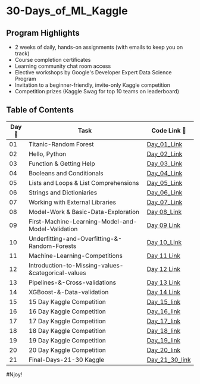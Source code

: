# 30-Days_of_ML_Kaggle

## Program Highlights

* 2 weeks of daily, hands-on assignments (with emails to keep you on track)
* Course completion certificates
* Learning community chat room access
* Elective workshops by Google's Developer Expert Data Science Program
* Invitation to a beginner-friendly, invite-only Kaggle competition
* Competition prizes (Kaggle Swag for top 10 teams on leaderboard)

## Table of Contents

|Day📆 |Task |Code Link 🔗|
|------|-----|--------|
|01|Titanic-Random Forest|[Day_01_Link](https://github.com/Anuragtsl/30-Days_of_ML_Kaggle/tree/main/1-Day-Titanic-Random-Forest)|
|02|Hello, Python|[Day_02_Link](https://github.com/Anuragtsl/30-Days_of_ML_Kaggle/tree/main/2-Day-Hello-Python)|
|03|Function & Getting Help|[Day_03_Link](https://github.com/Anuragtsl/30-Days_of_ML_Kaggle/tree/main/3-Day-Functions-and-Getting-Help)|
|04|Booleans and Conditionals|[Day_04_Link](https://github.com/Anuragtsl/30-Days_of_ML_Kaggle/tree/main/4-Day-Booleans-and-Conditionals)|
|05|Lists and Loops & List Comprehensions|[Day_05_Link](https://github.com/Anuragtsl/30-Days_of_ML_Kaggle/tree/main/5-Day-Lists-and-Loops-and-List-Comprehensions)|
|06|Strings and Dictioniaries|[Day_06_Link](https://github.com/Anuragtsl/30-Days_of_ML_Kaggle/tree/main/6-Day-Strings-and-Dictionaries)|
|07|Working with External Libraries|[Day_07_Link](https://github.com/Anuragtsl/30-Days_of_ML_Kaggle/tree/main/7-Day-Working-with-External-Libraries)|
|08|Model-Work & Basic-Data-Exploration|[Day 08_Link](https://github.com/Anuragtsl/30-Days_of_ML_Kaggle/tree/main/8-Day-Model-Work%20%26%20Basic-Data-Exploration)|
|09|First-Machine-Learning-Model-and-Model-Validation|[Day 09 Link](https://github.com/Anuragtsl/30-Days_of_ML_Kaggle/tree/main/9-Day-First-Machine-Learning-Model-and-Model-Validation)|
|10|Underfitting-and-Overfitting-&-Random-Forests|[Day 10_Link](https://github.com/Anuragtsl/30-Days_of_ML_Kaggle/tree/main/10-Day-Underfitting-and-Overfitting-%26-Random-Forests)|
|11|Machine-Learning-Competitions|[Day 11 Link](https://github.com/Anuragtsl/30-Days_of_ML_Kaggle/tree/main/11-Machine-Learning-Competitions)|
|12|Introduction-to-Missing-values-&categorical-values|[Day 12 Link](https://github.com/Anuragtsl/30-Days_of_ML_Kaggle/tree/main/12-Introduction-to-Missing-values-%26categorical-values)|
|13|Pipelines-&-Cross-validations|[Day 13 Link](https://github.com/Anuragtsl/30-Days_of_ML_Kaggle/tree/main/13-Pipelines-%26-Cross-validations)|
|14|XGBoost-&-Data-validation|[Day 14 Link](https://github.com/Anuragtsl/30-Days_of_ML_Kaggle/tree/main/14-XGBoost-%26-Data-validation)|
|15|15 Day Kaggle Competition|[Day_15_link](https://github.com/Anuragtsl/30-Days_of_ML_Kaggle/tree/main/15-Day-Kaggle-Competition)|
|16|16 Day Kaggle Competition|[Day_16_link]()|
|17|17 Day Kaggle Competition|[Day_17_link]()|
|18|18 Day Kaggle Competition|[Day_18_link]()|
|19|19 Day Kaggle Competition|[Day_19_link]()|
|20|20 Day Kaggle Competition|[Day_20_link]()|
|21|Final-Days-21-30 Kaggle|[Day_21_30_link]()|


#Njoy!
